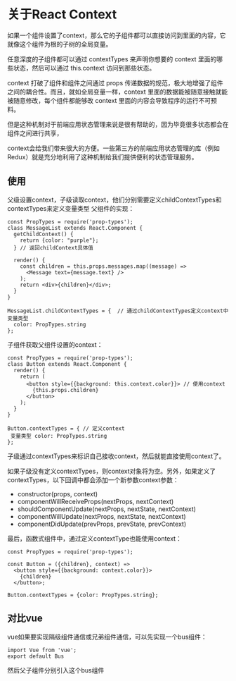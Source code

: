 # 关于React Context

如果一个组件设置了context，那么它的子组件都可以直接访问到里面的内容，它就像这个组件为根的子树的全局变量。

任意深度的子组件都可以通过 contextTypes 来声明你想要的 context 里面的哪些状态，然后可以通过 this.context 访问到那些状态。

context 打破了组件和组件之间通过 props 传递数据的规范，极大地增强了组件之间的耦合性。而且，就如全局变量一样，context 里面的数据能被随意接触就能被随意修改，每个组件都能够改 context 里面的内容会导致程序的运行不可预料。

但是这种机制对于前端应用状态管理来说是很有帮助的，因为毕竟很多状态都会在组件之间进行共享，

context会给我们带来很大的方便。一些第三方的前端应用状态管理的库（例如 Redux）就是充分地利用了这种机制给我们提供便利的状态管理服务。
## 使用
父级设置context，子级读取context，他们分别需要定义childContextTypes和contextTypes来定义变量类型
父组件的实现：

```
const PropTypes = require('prop-types');
class MessageList extends React.Component {
  getChildContext() {
    return {color: "purple"};
  } // 返回childContext具体值

  render() {
    const children = this.props.messages.map((message) =>
      <Message text={message.text} />
    );
    return <div>{children}</div>;
  }
}

MessageList.childContextTypes = {  // 通过childContextTypes定义context中变量类型
  color: PropTypes.string
};
```



子组件获取父组件设置的context：

```
const PropTypes = require('prop-types');
class Button extends React.Component {
  render() {
    return (
      <button style={{background: this.context.color}}> // 使用context
        {this.props.children}
      </button>
    );
  }
}

Button.contextTypes = { // 定义context
 变量类型 color: PropTypes.string
};
```

子级通过contextTypes来标识自己接收context，然后就能直接使用context了。

如果子级没有定义contextTypes，则context对象将为空。另外，如果定义了contextTypes，以下回调中都会添加一个新参数context参数：
- constructor(props, context)
- componentWillReceiveProps(nextProps, nextContext)
- shouldComponentUpdate(nextProps, nextState, nextContext)
- componentWillUpdate(nextProps, nextState, nextContext)
- componentDidUpdate(prevProps, prevState, prevContext)

最后，函数式组件中，通过定义contextType也能使用context：

```
const PropTypes = require('prop-types');

const Button = ({children}, context) =>
  <button style={{background: context.color}}>
    {children}
  </button>;

Button.contextTypes = {color: PropTypes.string};
```
## 对比vue
vue如果要实现隔级组件通信或兄弟组件通信，可以先实现一个bus组件：

```
import Vue from 'vue';
export default Bus
```
然后父子组件分别引入这个bus组件
